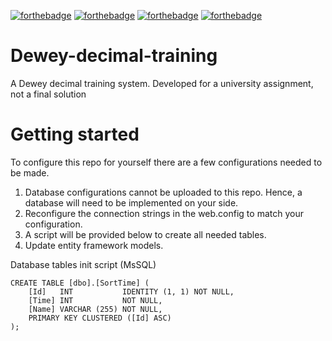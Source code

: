 [![forthebadge](https://forthebadge.com/images/badges/ages-12.svg)](https://forthebadge.com) [![forthebadge](https://forthebadge.com/images/badges/built-by-developers.svg)](https://forthebadge.com) [![forthebadge](https://forthebadge.com/images/badges/made-with-c-sharp.svg)](https://forthebadge.com) [![forthebadge](https://forthebadge.com/images/badges/works-on-my-machine.svg)](https://forthebadge.com)

# Dewey-decimal-training
A Dewey decimal training system. Developed for a university assignment, not a final solution

# Getting started
To configure this repo for yourself there are a few configurations needed to be made.

1. Database configurations cannot be uploaded to this repo. Hence, a database will need to be implemented on your side.
2. Reconfigure the connection strings in the web.config to match your configuration.
3. A script will be provided below to create all needed tables.
4. Update entity framework models.

Database tables init script (MsSQL)
```
CREATE TABLE [dbo].[SortTime] (
    [Id]   INT           IDENTITY (1, 1) NOT NULL,
    [Time] INT           NOT NULL,
    [Name] VARCHAR (255) NOT NULL,
    PRIMARY KEY CLUSTERED ([Id] ASC)
);
```
